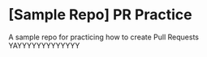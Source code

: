 # [Sample Repo] PR Practice
A sample repo for practicing how to create Pull Requests
YAYYYYYYYYYYYYY
